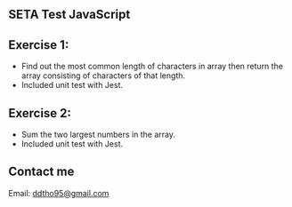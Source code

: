 ## SETA Test JavaScript

## Exercise 1: 
- Find out the most common length of characters in array then return the array consisting of characters of that length.
- Included unit test with Jest.

## Exercise 2:
- Sum the two largest numbers in the array.
- Included unit test with Jest.

## Contact me
Email: ddtho95@gmail.com